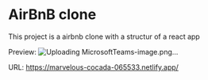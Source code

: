 # AirBnB clone

This project is a airbnb clone with a structur of a react app

Preview:
![Uploading MicrosoftTeams-image.png…]()


URL: https://marvelous-cocada-065533.netlify.app/
